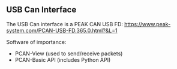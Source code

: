 ## USB Can Interface

The USB Can interface is a PEAK CAN USB FD: https://www.peak-system.com/PCAN-USB-FD.365.0.html?&L=1

Software of importance:

* PCAN-View (used to send/receive packets)
* PCAN-Basic API (includes Python API)
